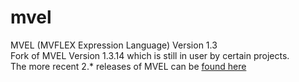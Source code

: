 # mvel
MVEL (MVFLEX Expression Language) Version 1.3  
Fork of MVEL Version 1.3.14 which is still in user by certain projects.  
The more recent 2.* releases of MVEL can be [found here](https://github.com/mvel/mvel)


